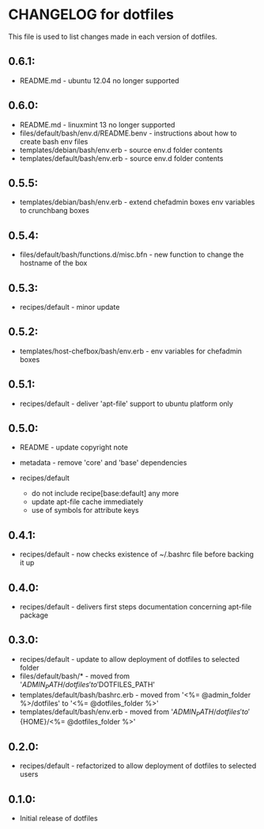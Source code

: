 # CHANGELOG for dotfiles

This file is used to list changes made in each version of dotfiles.

## 0.6.1:

* README.md - ubuntu 12.04 no longer supported

## 0.6.0:

* README.md                            - linuxmint 13 no longer supported
* files/default/bash/env.d/README.benv - instructions about how to create bash env files
* templates/debian/bash/env.erb        - source env.d folder contents
* templates/default/bash/env.erb       - source env.d folder contents

## 0.5.5:

* templates/debian/bash/env.erb - extend chefadmin boxes env variables to crunchbang boxes

## 0.5.4:

* files/default/bash/functions.d/misc.bfn - new function to change the hostname of the box

## 0.5.3:

* recipes/default - minor update

## 0.5.2:

* templates/host-chefbox/bash/env.erb - env variables for chefadmin boxes

## 0.5.1:

* recipes/default - deliver 'apt-file' support to ubuntu platform only

## 0.5.0:

* README   - update copyright note
* metadata - remove 'core' and 'base' dependencies

* recipes/default

  - do not include recipe[base:default] any more
  - update apt-file cache immediately
  - use of symbols for attribute keys

## 0.4.1:

* recipes/default - now checks existence of ~/.bashrc file before backing it up

## 0.4.0:

* recipes/default - delivers first steps documentation concerning apt-file package

## 0.3.0:

* recipes/default - update to allow deployment of dotfiles to selected folder
* files/default/bash/* - moved from '$ADMIN_PATH/dotfiles' to '$DOTFILES_PATH'
* templates/default/bash/bashrc.erb - moved from '<%= @admin_folder %>/dotfiles' to '<%= @dotfiles_folder %>'
* templates/default/bash/env.erb - moved from '${ADMIN_PATH}/dotfiles' to '${HOME}/<%= @dotfiles_folder %>'

## 0.2.0:

* recipes/default - refactorized to allow deployment of dotfiles to selected users

## 0.1.0:

* Initial release of dotfiles

